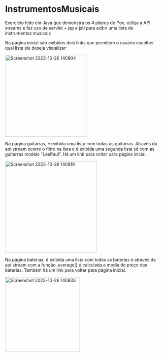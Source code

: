 # InstrumentosMusicais
Exercício feito em Java que demonstra os 4 pilares de Poo, utiliza a API streams e faz uso de servlet + jsp e jstl para exibir uma lista de instrumentos musicais

Na página inicial são exibidos dois links que permitem o usuário escolher qual lista ele deseja visualizar:

<img width="266" alt="Screenshot 2023-10-26 140804" src="https://github.com/Cahmarchi95/InstrumentosMusicais/assets/104998076/098d3f30-abcf-4710-b9b8-87f21a75aedc">


Na página guitarras, é exibida uma lista com todas as guitarras. Através da api stream ocorre o filtro na lista e é exibida uma segunda lista só com as guitarras modelo "LesPaul". Há um link para voltar para página inicial.


<img width="298" alt="Screenshot 2023-10-26 140819" src="https://github.com/Cahmarchi95/InstrumentosMusicais/assets/104998076/613f412e-9472-44f6-8443-1b80710e2b92">


Na página baterias, é exibida uma lista com todas as baterias e através da api stream com a função .average() é calculada a média do preço das baterias. Também há um link para voltar para página inicial.


<img width="243" alt="Screenshot 2023-10-26 140833" src="https://github.com/Cahmarchi95/InstrumentosMusicais/assets/104998076/913542b9-2260-45b6-809f-a3719eb17083">


